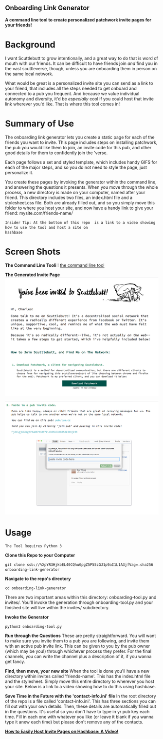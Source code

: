 ## Onboarding Link Generator

**A command line tool to create personalized patchwork invite pages for your friends!**

# Background

I want Scuttlebutt to grow intentionally, and a great way to do that is word of mouth with our
friends. It can be difficult to have friends join _and_ find you in the vast scuttleverse, though,
unless you are onboarding them in person on the same local network. 

What would be great is a personalized invite site you can send as a link to your friend, that
includes all the steps needed to get onboard and connected to a pub you frequent. And because we
value individual autonomy and diversity, it'd be _especially_ cool if you could host that invite
link wherever you'd like.  That is where this tool comes in!


# Summary of Use

The onboarding link generator lets you create a static page for each of the friends you want to
invite.  This page includes steps on installing patchwork, the pub you would like them to join, an
invite code for this pub, and other good details for them to confidently join the 'verse.

Each page follows a set and styled template, which includes handy GIFS for each of the major steps,
and so you do not need to style the page, just personalize it.

You create these pages by invoking the generator within the command line, and answering the
questions it presents.  When you move through the whole process, a new directory is made on your
computer, named after your friend.  This directory includes two files, an index.html file and
a stylesheet.css file.  Both are already filled out, and so you simply move this folder to where you
host your site, and now have a handy link to give your friend: mysite.com/friends-name/

``` 
Insider Tip: At the bottom of this repo  is a link to a video showing how to use the tool and host a site on
hashbase
```

# Screen Shots 

**The Command Line Tooli** !
[the command line tool](resources/tool-walkthrough.gif) 

**The Generated Invite Page** 
![Page Opening](resources/page-screenshot-1.png)

![The Pub Link](resources/page-screenshot-2.png)

# Usage

``` 
The Tool Requires Python 3
```

**Clone this Repo to your Computer** 
```
git clone ssb://%XpYR3HjkbEL40CQhuGpgZ5P55zGJ1p9aI1L1A3jfVag=.sha256 onboarding-link-generator
``` 

**Navigate to the repo's directory** 
``` 
cd onboarding-link-generator 
``` 

There are two important areas within this directory: onboarding-tool.py and invites/.  You'll invoke the generation through onboarding-tool.py and your finished site will live within the invites/ subdirectory.

**Invoke the Generator**
```
python3 onboarding-tool.py
```
**Run through the Questions**
These are pretty straightforward.  You will want to make sure you invite them to a pub you are following, and invite them with an active pub invite link.  This can be given to you by the pub owner (which may be you!) through whichever process they prefer.  For the final channels, you can write the channel plus a description of it, if you wanna get fancy.

**Find, then move, your new site**
When the tool is done you'll have a new directory within invites called 'friends-name'.  This has the index.html file and the stylesheet.  Simply move this entire directory to wherever you host your site.  Below is a link to a video showing how to do this using hashbase.

**Save Time in the Future with the 'contact-info.ini' file**
In the root directory of the repo is a file called 'contact-info.ini'.  This has three sections you can fill out with your own details.  Then, these details are automatically filled out in the questions.  It's useful so you don't have to type in yr pub key each time.  Fill in each one with whatever you like (or leave it blank if you wanna type it anew each time) but please don't remove any of the contacts.

**[How to Easily Host Invite Pages on Hashbase: A Video!](https://vimeo.com/243558425)**

